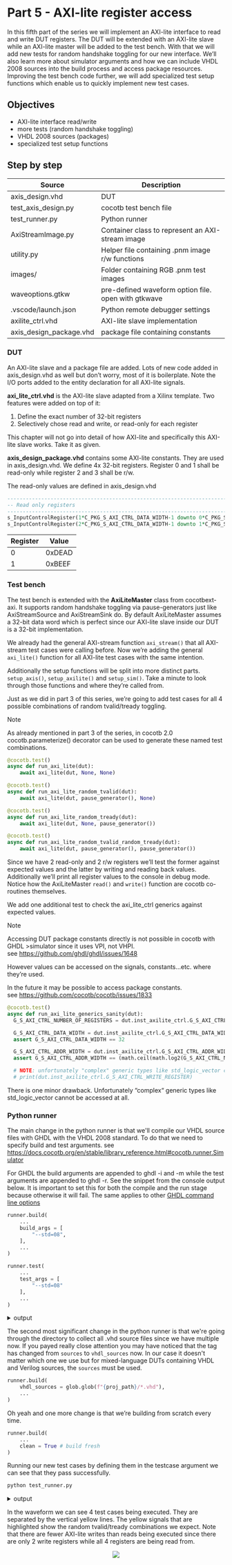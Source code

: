# Part 5 - AXI-lite register access

In this fifth part of the series we will implement an AXI-lite interface to read and write DUT registers. The DUT will be extended with an AXI-lite slave while an AXI-lite master will be added to the test bench. With that we will add new tests for random handshake toggling for our new interface. We’ll also learn more about simulator arguments and how we can include VHDL 2008 sources into the build process and access package resources. Improving the test bench code further, we will add specialized test setup functions which enable us to quickly implement new test cases.

## Objectives

- AXI-lite interface read/write
- more tests (random handshake toggling)
- VHDL 2008 sources (packages)
- specialized test setup functions

## Step by step

<div align="center">

| Source    | Description |
| -------- | ------- |
| axis_design.vhd | DUT |
| test_axis_design.py |  cocotb test bench file |
| test_runner.py |  Python runner  |
| AxiStreamImage.py |  Container class to represent an AXI-stream image |
| utility.py |  Helper file containing .pnm image r/w functions |
| images/ |  Folder containing RGB .pnm test images |
| waveoptions.gtkw |  pre-defined waveform option file. open with gtkwave |
| .vscode/launch.json |  Python remote debugger settings |
| axilite_ctrl.vhd |  AXI-lite slave implementation |
| axis_design_package.vhd |  package file containing constants |

</div>

### DUT

An AXI-lite slave and a package file are added. Lots of new code added in axis_design.vhd as well but don’t worry, most of it is boilerplate. Note the I/O ports added to the entity declaration for all AXI-lite signals.

**axi_lite_ctrl.vhd** is the AXI-lite slave adapted from a Xilinx template. Two features were added on top of it: 

1. Define the exact number of 32-bit registers
2. Selectively chose read and write, or read-only for each register

This chapter will not go into detail of how AXI-lite and specifically this AXI-lite slave works. Take it as given.

**axis_design_package.vhd** contains some AXI-lite constants. They are used in axis_design.vhd. We define 4x 32-bit registers. Register 0 and 1 shall be read-only while register 2 and 3 shall be r/w.

The read-only values are defined in axis_design.vhd

```vhdl
-------------------------------------------------------------------------------------------
-- Read only registers
-------------------------------------------------------------------------------------------
s_InputControlRegister(1*C_PKG_S_AXI_CTRL_DATA_WIDTH-1 downto 0*C_PKG_S_AXI_CTRL_DATA_WIDTH) <= std_logic_vector(to_unsigned(16#DEAD#, C_PKG_S_AXI_CTRL_DATA_WIDTH));
s_InputControlRegister(2*C_PKG_S_AXI_CTRL_DATA_WIDTH-1 downto 1*C_PKG_S_AXI_CTRL_DATA_WIDTH) <= std_logic_vector(to_unsigned(16#BEEF#, C_PKG_S_AXI_CTRL_DATA_WIDTH));
```

<div align="center">

| Register    | Value |
| -------- | ------- |
| 0 | 0xDEAD |
| 1 | 0xBEEF |

</div>

### Test bench

The test bench is extended with the **AxiLiteMaster** class from cocotbext-axi. It supports random handshake toggling via pause-generators just like AxiStreamSource and AxiStreamSink do. By default AxiLiteMaster assumes a 32-bit data word which is perfect since our AXI-lite slave inside our DUT is a 32-bit implementation.

We already had the general AXI-stream function `axi_stream()` that all AXI-stream test cases were calling before. Now we’re adding the general `axi_lite()` function for all AXI-lite test cases with the same intention.

Additionally the setup functions will be split into more distinct parts. `setup_axis()`, `setup_axilite()` and `setup_sim()`. Take a minute to look through those functions and where they’re called from.

Just as we did in part 3 of this series, we’re going to add test cases for all 4 possible combinations of random tvalid/tready toggling.

> [!NOTE]
> As already mentioned in part 3 of the series, in cocotb 2.0 cocotb.parameterize() decorator can be used to generate these named test combinations.

```python
@cocotb.test()
async def run_axi_lite(dut):
    await axi_lite(dut, None, None)

@cocotb.test()
async def run_axi_lite_random_tvalid(dut):
    await axi_lite(dut, pause_generator(), None)

@cocotb.test()
async def run_axi_lite_random_tready(dut):
    await axi_lite(dut, None, pause_generator())

@cocotb.test()
async def run_axi_lite_random_tvalid_random_tready(dut):
    await axi_lite(dut, pause_generator(), pause_generator())
```

Since we have 2 read-only and 2 r/w registers we’ll test the former against expected values and the latter by writing and reading back values. Additionally we’ll print all register values to the console in debug mode. Notice how the AxiLiteMaster `read()` and `write()` function are cocotb co-routines themselves.

We add one additional test to check the axi_lite_ctrl generics against expected values. 

> [!NOTE]
> Accessing DUT package constants directly is not possible in cocotb with GHDL >simulator since it uses VPI, not VHPI. <br>see https://github.com/ghdl/ghdl/issues/1648
> 
> However values can be accessed on the signals, constants…etc. where they’re used. 
> 
> In the future it may be possible to access package constants. <br>see https://github.com/cocotb/cocotb/issues/1833
 

```python
@cocotb.test()
async def run_axi_lite_generics_sanity(dut):
  G_S_AXI_CTRL_NUMBER_OF_REGISTERS = dut.inst_axilite_ctrl.G_S_AXI_CTRL_NUMBER_OF_REGISTERS.value.integer

  G_S_AXI_CTRL_DATA_WIDTH = dut.inst_axilite_ctrl.G_S_AXI_CTRL_DATA_WIDTH.value.integer
  assert G_S_AXI_CTRL_DATA_WIDTH == 32

  G_S_AXI_CTRL_ADDR_WIDTH = dut.inst_axilite_ctrl.G_S_AXI_CTRL_ADDR_WIDTH.value.integer
  assert G_S_AXI_CTRL_ADDR_WIDTH == (math.ceil(math.log2(G_S_AXI_CTRL_NUMBER_OF_REGISTERS)) + 2)

  # NOTE: unfortunately "complex" generic types like std_logic_vector cannot be accessed
  # print(dut.inst_axilite_ctrl.G_S_AXI_CTRL_WRITE_REGISTER)
```

There is one minor drawback. Unfortunately “complex“ generic types like std_logic_vector cannot be accessed at all.

### Python runner

The main change in the python runner is that we'll compile our VHDL source files with GHDL with the VHDL 2008 standard. To do that we need to specify build and test arguments. see https://docs.cocotb.org/en/stable/library_reference.html#cocotb.runner.Simulator

For GHDL the build arguments are appended to ghdl -i and -m while the test arguments are appended to ghdl -r. See the snippet from the console output below. It is important to set this for both the compile and the run stage because otherwise it will fail. The same applies to other [GHDL command line options](http://ghdl.free.fr/ghdl/GHDL-options.html)

```python
runner.build(
    ...
    build_args = [
        "--std=08",
    ],
    ...
)

runner.test(
    ...
    test_args = [
        "--std=08"
    ],
    ...
)
```

<details>
  <summary>output</summary>

```
INFO: Running command ghdl -i --work=top --std=08 /home/mto/cocotb5/axilite_ctrl.vhd /home/mto/cocotb5/axis_design_package.vhd /home/mto/cocotb5/axis_design.vhd in directory /home/mto/cocotb5/sim_build
INFO: Running command ghdl -m --work=top --std=08 axis_design in directory /home/mto/cocotb5/sim_build
INFO: Running command ghdl -r --work=top --std=08 axis_design --vpi=/home/mto/.local/lib/python3.8/site-packages/cocotb/libs/libcocotbvpi_ghdl.so --fst=waveform.ghw -gG_DATA_WIDTH=8 -gG_N_COLOR_COMPONENTS=3 -gG_PIXEL_PER_CLOCK=1 in d
...
```
</details>

The second most significant change in the python runner is that we're going through the directory to collect all .vhd source files since we have multiple now. If you payed really close attention you may have noticed that the tag has changed from `sources` to `vhdl_sources` now. In our case it doesn't matter which one we use but for mixed-language DUTs containing VHDL and Verilog sources, the `sources` must be used.

```python
runner.build(
    vhdl_sources = glob.glob(f"{proj_path}/*.vhd"),
    ...
)
```

Oh yeah and one more change is that we’re building from scratch every time.

```python
runner.build(
    ...
    clean = True # build fresh
)
```

Running our new test cases by defining them in the testcase argument we can see that they pass successfully.


```python
python test_runner.py
```

<details>
  <summary>output</summary>

```
...
140.00ns INFO     cocotb.regression                  run_axi_lite passed
140.00ns INFO     cocotb.regression                  running run_axi_lite_random_tvalid (2/4)
320.00ns INFO     cocotb.regression                  run_axi_lite_random_tvalid passed
320.00ns INFO     cocotb.regression                  running run_axi_lite_random_tready (3/4)
495.00ns INFO     cocotb.regression                  run_axi_lite_random_tready passed
495.00ns INFO     cocotb.regression                  running run_axi_lite_random_tvalid_random_tready (4/4)
720.00ns INFO     cocotb.regression                  run_axi_lite_random_tvalid_random_tready passed
720.00ns INFO     cocotb.regression                  *******************************************************************************************************************
                                                    ** TEST                                                       STATUS  SIM TIME (ns)  REAL TIME (s)  RATIO (ns/s) **
                                                    *******************************************************************************************************************
                                                    ** test_axis_design.run_axi_lite                               PASS         140.00           0.02       8863.57  **
                                                    ** test_axis_design.run_axi_lite_random_tvalid                 PASS         180.00           0.01      13547.01  **
                                                    ** test_axis_design.run_axi_lite_random_tready                 PASS         175.00           0.01      11863.64  **
                                                    ** test_axis_design.run_axi_lite_random_tvalid_random_tready   PASS         225.00           0.02      11845.04  **
                                                    *******************************************************************************************************************
                                                    ** TESTS=4 PASS=4 FAIL=0 SKIP=0                                             720.00           0.16       4623.23  **
                                                    *******************************************************************************************************************
```
</details>

In the waveform we can see 4 test cases being executed. They are separated by the vertical yellow lines. The yellow signals that are highlighted show the random tvalid/tready combinations we expect. Note that there are fewer AXI-lite writes than reads being executed since there are only 2 write registers while all 4 registers are being read from.

<p align="center">
	<img src="../img/part5_waveform.png">
</p>